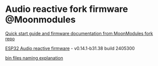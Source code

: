 # Audio reactive fork firmware @Moonmodules

[Quick start guide and firmware documentation from MoonModules fork repo](https://mm.kno.wled.ge)

[ESP32 Audio reactive firmware](https://github.com/srg74/WLED-wemos-shield/tree/master/resources/Firmware/@MoonModules/latest) - v0.14.1-b31.38 build 2405300

[bin files naming explanation](https://mm.kno.wled.ge/moonmodules/Installing-and-Compiling/#configurations)
